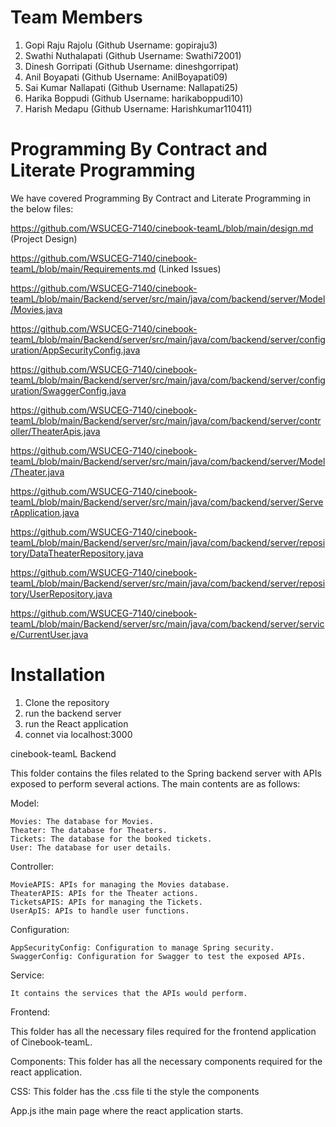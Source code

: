 # Team Members

1. Gopi Raju Rajolu (Github Username: gopiraju3)
2. Swathi Nuthalapati (Github Username: Swathi72001)
3. Dinesh Gorripati (Github Username: dineshgorripat)
4. Anil Boyapati (Github Username: AnilBoyapati09)
5. Sai Kumar Nallapati (Github Username: Nallapati25)
6. Harika Boppudi (Github Username: harikaboppudi10)
7. Harish Medapu (Github Username: Harishkumar110411)


# Programming By Contract and Literate Programming

We have covered Programming By Contract and Literate Programming in the below files:

https://github.com/WSUCEG-7140/cinebook-teamL/blob/main/design.md (Project Design)

https://github.com/WSUCEG-7140/cinebook-teamL/blob/main/Requirements.md (Linked Issues)

https://github.com/WSUCEG-7140/cinebook-teamL/blob/main/Backend/server/src/main/java/com/backend/server/Model/Movies.java

https://github.com/WSUCEG-7140/cinebook-teamL/blob/main/Backend/server/src/main/java/com/backend/server/configuration/AppSecurityConfig.java

https://github.com/WSUCEG-7140/cinebook-teamL/blob/main/Backend/server/src/main/java/com/backend/server/configuration/SwaggerConfig.java

https://github.com/WSUCEG-7140/cinebook-teamL/blob/main/Backend/server/src/main/java/com/backend/server/controller/TheaterApis.java

https://github.com/WSUCEG-7140/cinebook-teamL/blob/main/Backend/server/src/main/java/com/backend/server/Model/Theater.java

https://github.com/WSUCEG-7140/cinebook-teamL/blob/main/Backend/server/src/main/java/com/backend/server/ServerApplication.java

https://github.com/WSUCEG-7140/cinebook-teamL/blob/main/Backend/server/src/main/java/com/backend/server/repository/DataTheaterRepository.java

https://github.com/WSUCEG-7140/cinebook-teamL/blob/main/Backend/server/src/main/java/com/backend/server/repository/UserRepository.java

https://github.com/WSUCEG-7140/cinebook-teamL/blob/main/Backend/server/src/main/java/com/backend/server/service/CurrentUser.java





# Installation
1.    Clone the repository
2.    run the backend server
3.    run the React application
4.    connet via localhost:3000


cinebook-teamL
Backend

This folder contains the files related to the Spring backend server with APIs exposed to perform several actions. The main contents are as follows:


Model:

    Movies: The database for Movies.
    Theater: The database for Theaters.
    Tickets: The database for the booked tickets.
    User: The database for user details.

Controller:

    MovieAPIS: APIs for managing the Movies database.
    TheaterAPIS: APIs for the Theater actions.
    TicketsAPIS: APIs for managing the Tickets.
    UserApIS: APIs to handle user functions.

Configuration:

    AppSecurityConfig: Configuration to manage Spring security.
    SwaggerConfig: Configuration for Swagger to test the exposed APIs.

Service:

    It contains the services that the APIs would perform.

Frontend:

This folder has all the necessary files required for the frontend application of Cinebook-teamL.


Components:
This folder has all the necessary components required for the react application.


CSS:
This folder has the .css file ti the style the components

App.js ithe main page where the react application starts.
    
